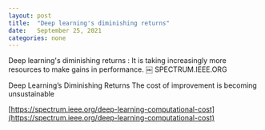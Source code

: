 ```yaml
---
layout: post
title:  "Deep learning's diminishing returns"
date:   September 25, 2021
categories: none
---
```


Deep learning's diminishing returns : It is taking increasingly more resources to make gains in performance.
￼
SPECTRUM.IEEE.ORG

Deep Learning’s Diminishing Returns
The cost of improvement is becoming unsustainable

[https://spectrum.ieee.org/deep-learning-computational-cost](https://spectrum.ieee.org/deep-learning-computational-cost)
 

